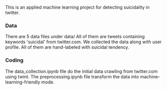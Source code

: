 This is an applied machine learning project for detecting suicidality in twitter.
### Data
There are 5 data files under data/
All of them are tweets containing keywords 'suicidal' from twitter.com.
We collected the data along with user profile.
All of them are hand-labeled with suicidal tendency.

### Coding
The data_collection.ipynb file do the initial data crawling from twitter.com using twint.
The preprocessing.ipynb file transform the data into machine-learning-friendly mode.
